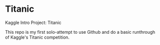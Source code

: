 # Titanic
Kaggle Intro Project: Titanic

This repo is my first solo-attempt to use Github and do a basic runthrough of Kaggle's Titanic competition.

